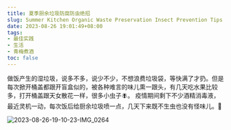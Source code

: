 ```yaml
---
title: 夏季厨余垃圾防腐防虫绝招
slug: Summer Kitchen Organic Waste Preservation Insect Prevention Tips
date: 2023-08-26 19:01:49+08:00
tags:
- 最佳实践
- 生活
- 青梅煮酒
toc: false
---
```


做饭产生的湿垃圾，说多不多，说少不少，不想浪费垃圾袋，等快满了才扔。但是每次掀开桶盖都跟开盲盒似的，被各种难言的味儿熏一跟头，有几天吃水果比较多，打开桶盖跟天女散花一样，很多小虫子🪰。
疫情期间剩下不少酒精消毒液，最近灵机一动，每次饭后给厨余垃圾喷一点，几天下来既不生虫也没有怪味儿。🤪

![2023-08-26-19-10-23-IMG_0264](https://raw.githubusercontent.com/xbot/image-hosting/master/blog/20230826191023000-dca98d90f2d503b3a60d9d10ef6604f4.avif)

